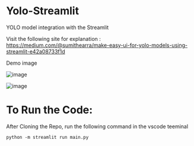 # Yolo-Streamlit
YOLO model integration with the Streamlit

Visit the following site for explanation : https://medium.com/@sumithearra/make-easy-ui-for-yolo-models-using-streamlit-e42a08733f1d

Demo image

![image](https://github.com/sumith5/Yolo-Streamlit/assets/172884071/7b72dc91-08b5-4502-9e77-2089e60df281)

![image](https://github.com/sumith5/Yolo-Streamlit/assets/172884071/e3318436-2523-4caf-bd33-3114e6f6db12)
# To Run the Code:
After Cloning the Repo, run the following command in the vscode teeminal

`python -m streamlit run main.py`
